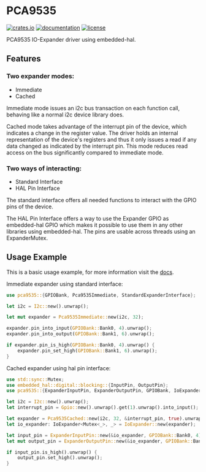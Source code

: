 # PCA9535
[![crates.io](https://img.shields.io/crates/v/pca9535)](https://crates.io/crates/pca9535) [![documentation](https://docs.rs/pca9535/badge.svg)](https://docs.rs/pca9535) [![license](https://img.shields.io/crates/l/pca9535.svg)](./LICENSE)

PCA9535 IO-Expander driver using embedded-hal.

## Features

### Two expander modes:
- Immediate
- Cached

Immediate mode issues an i2c bus transaction on each function call, behaving like a normal i2c device library does.

Cached mode takes advantage of the interrupt pin of the device, which indicates a change in the register value. The driver holds an internal representation of the device's registers and thus it only issues a read if any data changed as indicated by the interrupt pin. This mode reduces read access on the bus significantly compared to immediate mode.

### Two ways of interacting:
- Standard Interface
- HAL Pin Interface

The standard interface offers all needed functions to interact with the GPIO pins of the device.

The HAL Pin Interface offers a way to use the Expander GPIO as embedded-hal GPIO which makes it possible to use them in any other libraries using embedded-hal. The pins are usable across threads using an ExpanderMutex. 

## Usage Example
This is a basic usage example, for more information visit the [docs](https://docs.rs/pca9535/).

Immediate expander using standard interface:
```rust
use pca9535::{GPIOBank, Pca9535Immediate, StandardExpanderInterface};

let i2c = I2c::new().unwrap();

let mut expander = Pca9535Immediate::new(i2c, 32);

expander.pin_into_input(GPIOBank::Bank0, 4).unwrap();
expander.pin_into_output(GPIOBank::Bank1, 6).unwrap();

if expander.pin_is_high(GPIOBank::Bank0, 4).unwrap() {
    expander.pin_set_high(GPIOBank::Bank1, 6).unwrap();
}
```

Cached expander using hal pin interface:
```rust
use std::sync::Mutex;
use embedded_hal::digital::blocking::{InputPin, OutputPin};
use pca9535::{ExpanderInputPin, ExpanderOutputPin, GPIOBank, IoExpander, Pca9535Cached, PinState};

let i2c = I2c::new().unwrap();
let interrupt_pin = Gpio::new().unwrap().get(1).unwrap().into_input();

let expander = Pca9535Cached::new(i2c, 32, &interrupt_pin, true).unwrap();
let io_expander: IoExpander<Mutex<_>, _> = IoExpander::new(expander);

let input_pin = ExpanderInputPin::new(&io_expander, GPIOBank::Bank0, 4).unwrap();
let mut output_pin = ExpanderOutputPin::new(&io_expander, GPIOBank::Bank1, 6, PinState::Low).unwrap();

if input_pin.is_high().unwrap() {
    output_pin.set_high().unwrap();
}
```
